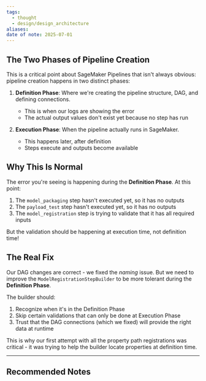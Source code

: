 ```yaml
---
tags:
  - thought
  - design/design_architecture
aliases: 
date of note: 2025-07-01
---
```

## The Two Phases of Pipeline Creation

This is a critical point about SageMaker Pipelines that isn't always obvious: pipeline creation happens in two distinct phases:

1. __Definition Phase__: Where we're creating the pipeline structure, DAG, and defining connections.

   - This is when our logs are showing the error
   - The actual output values don't exist yet because no step has run

2. __Execution Phase__: When the pipeline actually runs in SageMaker.

   - This happens later, after definition
   - Steps execute and outputs become available

## Why This Is Normal

The error you're seeing is happening during the __Definition Phase__. At this point:

1. The `model_packaging` step hasn't executed yet, so it has no outputs
2. The `payload_test` step hasn't executed yet, so it has no outputs
3. The `model_registration` step is trying to validate that it has all required inputs

But the validation should be happening at execution time, not definition time!

## The Real Fix

Our DAG changes are correct - we fixed the *naming* issue. But we need to improve the `ModelRegistrationStepBuilder` to be more tolerant during the __Definition Phase__.

The builder should:

1. Recognize when it's in the Definition Phase
2. Skip certain validations that can only be done at Execution Phase
3. Trust that the DAG connections (which we fixed) will provide the right data at runtime

This is why our first attempt with all the property path registrations was critical - it was trying to help the builder locate properties at definition time.










-----------
##  Recommended Notes